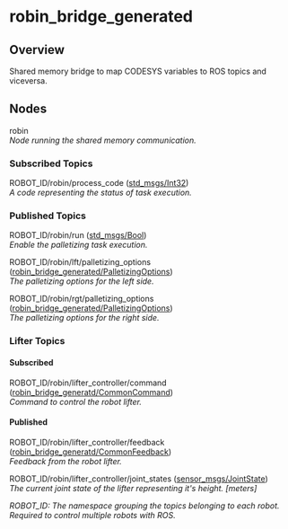 # robin_bridge_generated

## Overview
Shared memory bridge to map CODESYS variables to ROS topics and viceversa.

## Nodes
robin \
  _Node running the shared memory communication._

### Subscribed Topics
ROBOT_ID/robin/process_code ([std_msgs/Int32](http://docs.ros.org/en/api/std_msgs/html/msg/Int32.html)) \
  _A code representing the status of task execution._

### Published Topics
ROBOT_ID/robin/run ([std_msgs/Bool](http://docs.ros.org/en/api/std_msgs/html/msg/Bool.html)) \
  _Enable the palletizing task execution._

ROBOT_ID/robin/lft/palletizing_options ([robin_bridge_generated/PalletizingOptions](https://github.com/SysDesignSrl/robin_bridge_generated/blob/pallcube/msg/PalletizingOptions.msg)) \
  _The palletizing options for the left side._

ROBOT_ID/robin/rgt/palletizing_options ([robin_bridge_generated/PalletizingOptions](https://github.com/SysDesignSrl/robin_bridge_generated/blob/pallcube/msg/PalletizingOptions.msg)) \
  _The palletizing options for the right side._

### Lifter Topics
#### Subscribed
ROBOT_ID/robin/lifter_controller/command ([robin_bridge_generatd/CommonCommand](https://github.com/SysDesignSrl/robin_bridge_generated/blob/pallcube/msg/CommonCommand.msg)) \
  _Command to control the robot lifter._

#### Published
ROBOT_ID/robin/lifter_controller/feedback ([robin_bridge_generatd/CommonFeedback](https://github.com/SysDesignSrl/robin_bridge_generated/blob/pallcube/msg/CommonFeedback.msg)) \
  _Feedback from the robot lifter._

ROBOT_ID/robin/lifter_controller/joint_states ([sensor_msgs/JointState](http://docs.ros.org/en/api/sensor_msgs/html/msg/JointState.html)) \
  _The current joint state of the lifter representing it's height. [meters]_


_ROBOT_ID: The namespace grouping the topics belonging to each robot. Required to control multiple robots with ROS._